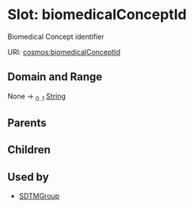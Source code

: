 
# Slot: biomedicalConceptId


Biomedical Concept identifier

URI: [cosmos:biomedicalConceptId](https://www.cdisc.org/cosmos/1-0biomedicalConceptId)


## Domain and Range

None &#8594;  <sub>0..1</sub> [String](types/String.md)

## Parents


## Children


## Used by

 * [SDTMGroup](SDTMGroup.md)
